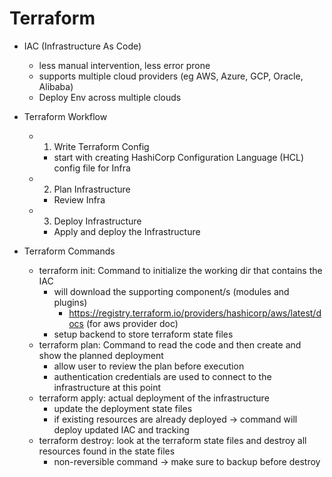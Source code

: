 # Terraform

- IAC (Infrastructure As Code)

  - less manual intervention, less error prone
  - supports multiple cloud providers (eg AWS, Azure, GCP, Oracle, Alibaba)
  - Deploy Env across multiple clouds

- Terraform Workflow

  - 1. Write Terraform Config
    - start with creating HashiCorp Configuration Language (HCL) config file for Infra
  - 2. Plan Infrastructure
    - Review Infra
  - 3. Deploy Infrastructure
    - Apply and deploy the Infrastructure

- Terraform Commands

  - terraform init: Command to initialize the working dir that contains the IAC
    - will download the supporting component/s (modules and plugins)
      - https://registry.terraform.io/providers/hashicorp/aws/latest/docs (for aws provider doc)
    - setup backend to store terraform state files
  - terraform plan: Command to read the code and then create and show the planned deployment
    - allow user to review the plan before execution
    - authentication credentials are used to connect to the infrastructure at this point
  - terraform apply: actual deployment of the infrastructure
    - update the deployment state files
    - if existing resources are already deployed -> command will deploy updated IAC and tracking
  - terraform destroy: look at the terraform state files and destroy all resources found in the state files
    - non-reversible command -> make sure to backup before destroy
